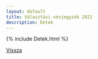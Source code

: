 ```yaml
---
layout: default
title: Választási névjegyzék 2022
description: Detek
---
```


{% include Detek.html %}

[Vissza](./)